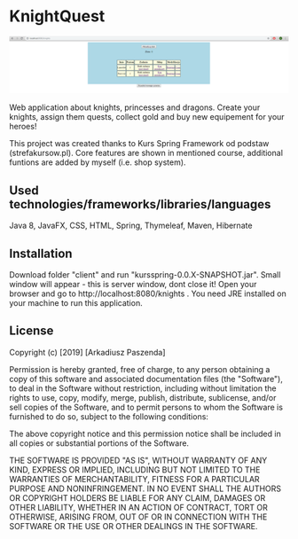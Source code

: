 # KnightQuest

![alt text](https://github.com/arkpas/KnightQuest/blob/master/screenshots/knights.png)

Web application about knights, princesses and dragons. Create your knights, assign them quests, collect gold and buy new equipement for your heroes! 

This project was created thanks to Kurs Spring Framework od podstaw (strefakursow.pl). Core features are shown in mentioned course, additional funtions are added by myself (i.e. shop system).

## Used technologies/frameworks/libraries/languages
Java 8, JavaFX, CSS, HTML, Spring, Thymeleaf, Maven, Hibernate

## Installation

Download folder "client" and run "kursspring-0.0.X-SNAPSHOT.jar". Small window will appear - this is server window, dont close it! Open your browser and go to http://localhost:8080/knights . You need JRE installed on your machine to run this application.

## License

Copyright (c) [2019] [Arkadiusz Paszenda]

Permission is hereby granted, free of charge, to any person obtaining a copy of this software and associated documentation files (the "Software"), to deal in the Software without restriction, including without limitation the rights to use, copy, modify, merge, publish, distribute, sublicense, and/or sell copies of the Software, and to permit persons to whom the Software is furnished to do so, subject to the following conditions:

The above copyright notice and this permission notice shall be included in all copies or substantial portions of the Software.

THE SOFTWARE IS PROVIDED "AS IS", WITHOUT WARRANTY OF ANY KIND, EXPRESS OR IMPLIED, INCLUDING BUT NOT LIMITED TO THE WARRANTIES OF MERCHANTABILITY, FITNESS FOR A PARTICULAR PURPOSE AND NONINFRINGEMENT. IN NO EVENT SHALL THE AUTHORS OR COPYRIGHT HOLDERS BE LIABLE FOR ANY CLAIM, DAMAGES OR OTHER LIABILITY, WHETHER IN AN ACTION OF CONTRACT, TORT OR OTHERWISE, ARISING FROM, OUT OF OR IN CONNECTION WITH THE SOFTWARE OR THE USE OR OTHER DEALINGS IN THE SOFTWARE.





